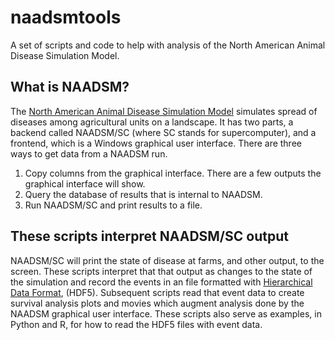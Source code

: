 # naadsmtools
A set of scripts and code to help with analysis of the North American Animal Disease Simulation Model.

## What is NAADSM?
The [North American Animal Disease Simulation Model](http://www.naadsm.org/)
simulates spread of diseases among agricultural units on a landscape.
It has two parts, a backend called NAADSM/SC (where SC stands for supercomputer),
and a frontend, which is a Windows graphical user interface.
There are three ways to get data from a NAADSM run.

 1. Copy columns from the graphical interface. There are a few outputs the graphical interface will show.
 2. Query the database of results that is internal to NAADSM.
 3. Run NAADSM/SC and print results to a file.

## These scripts interpret NAADSM/SC output
NAADSM/SC will print the state of disease at farms, and other output,
to the screen. These scripts interpret that that output as changes to
the state of the simulation and record the events in an file
formatted with [Hierarchical Data Format](https://www.hdfgroup.org/HDF5/), (HDF5).
Subsequent scripts read that event data to create survival analysis plots and
movies which augment analysis done by the NAADSM graphical user interface.
These scripts also serve as examples, in Python and R, for how to read
the HDF5 files with event data.

